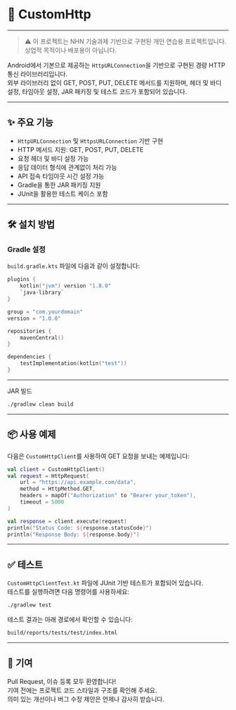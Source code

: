 # 📡 CustomHttp
---

> ⚠️ 이 프로젝트는 NHN 기술과제 기반으로 구현된 개인 연습용 프로젝트입니다.  
> 상업적 목적이나 배포용이 아닙니다.

Android에서 기본으로 제공하는 `HttpURLConnection`을 기반으로 구현된 경량 HTTP 통신 라이브러리입니다.  
외부 라이브러리 없이 GET, POST, PUT, DELETE 메서드를 지원하며, 헤더 및 바디 설정, 타임아웃 설정, JAR 패키징 및 테스트 코드가 포함되어 있습니다.

---

## ✨ 주요 기능

- `HttpURLConnection` 및 `HttpsURLConnection` 기반 구현
- HTTP 메서드 지원: GET, POST, PUT, DELETE
- 요청 헤더 및 바디 설정 가능
- 응답 데이터 형식에 관계없이 처리 가능
- API 접속 타임아웃 시간 설정 가능
- Gradle을 통한 JAR 패키징 지원
- JUnit을 활용한 테스트 케이스 포함

---

## 🛠️ 설치 방법

### Gradle 설정

`build.gradle.kts` 파일에 다음과 같이 설정합니다:

```kotlin
plugins {
    kotlin("jvm") version "1.8.0"
    `java-library`
}

group = "com.yourdomain"
version = "1.0.0"

repositories {
    mavenCentral()
}

dependencies {
    testImplementation(kotlin("test"))
}
```
---
JAR 빌드
```bash
./gradlew clean build
```
---
## 📦 사용 예제

다음은 `CustomHttpClient`를 사용하여 GET 요청을 보내는 예제입니다:

```kotlin
val client = CustomHttpClient()
val request = HttpRequest(
    url = "https://api.example.com/data",
    method = HttpMethod.GET,
    headers = mapOf("Authorization" to "Bearer your_token"),
    timeout = 5000
)

val response = client.execute(request)
println("Status Code: ${response.statusCode}")
println("Response Body: ${response.body}")
```
---

## ✅ 테스트

`CustomHttpClientTest.kt` 파일에 JUnit 기반 테스트가 포함되어 있습니다.  
테스트를 실행하려면 다음 명령어를 사용하세요:

```bash
./gradlew test
```
테스트 결과는 아래 경로에서 확인할 수 있습니다:
```bash
build/reports/tests/test/index.html
```
---

## 🙌 기여

Pull Request, 이슈 등록 모두 환영합니다!  
기여 전에는 프로젝트 코드 스타일과 구조를 확인해 주세요.  
의미 있는 개선이나 버그 수정 제안은 언제나 감사히 받습니다.
